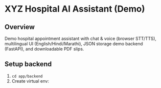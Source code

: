 # XYZ Hospital AI Assistant (Demo)

## Overview
Demo hospital appointment assistant with chat & voice (browser STT/TTS), multilingual UI (English/Hindi/Marathi), JSON storage demo backend (FastAPI), and downloadable PDF slips.

## Setup backend
1. `cd app/backend`
2. Create virtual env:
